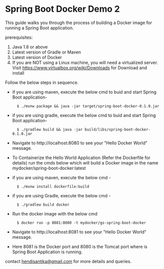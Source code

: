 # Spring Boot Docker Demo 2
This guide walks you through the process of building a Docker image for running a Spring Boot application.

prerequisites: 
1. Java 1.8 or above
2. Latest version of Gradle or Maven
3. Latest version of Docker
4. If you are NOT using a Linux machine, you will need a virtualized server. Visit https://www.virtualbox.org/wiki/Downloads for Download and install

Follow the below steps in sequence.

- if you are using maven, execute the below cmd to buid and start Spring Boot application-

		$ ./mvnw package && java -jar target/spring-boot-docker-0.1.0.jar

- if you are using gradle, execute the below cmd to buid and start Spring Boot application- 

		$ ./gradlew build && java -jar build/libs/spring-boot-docker-0.1.0.jar

- Navigate to http://localhost:8080 to see your "Hello Docker World" message.


- To Containerize the Hello World Application (Refer the Dockerfile for details) run the cmds below which will build a Docker image in the name mydocker/spring-boot-docker:latest

- if you are using maven, execute the below cmd - 

		$ ./mvnw install dockerfile:build
		
 
- if you are using Gradle, execute the below cmd - 

		$ ./gradlew build docker
	 
- Run the docker image with the below cmd
	
		$ docker run -p 8081:8080 -t mydocker/gs-spring-boot-docker

- Navigate to http://localhost:8081 to see your "Hello Docker World" message.

- Here 8081 is the Docker port and 8080 is the Tomcat port where is Spring Boot Application is 	running. 


contact hendisantika@gmail.com for more details and queries. 


			

